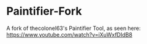 # Paintifier-Fork
A fork of thecolonel63's Paintifier Tool, as seen here: https://www.youtube.com/watch?v=iXuWxfDIdB8
